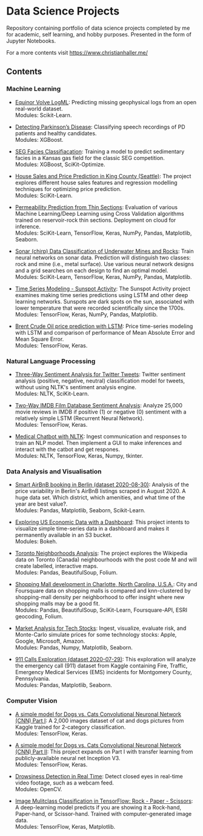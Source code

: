 # Data Science Projects

Repository containing portfolio of data science projects completed by me for academic, self learning, and hobby purposes. Presented in the form of Jupyter Notebooks.

For a more contents visit https://www.christianhaller.me/


## Contents

### Machine Learning

- [Equinor Volve LogML](https://github.com/ChristianHallerX/Analytics_Projectsup/tree/main/Equinor_Volve_LogML): Predicting missing geophysical logs from an open real-world dataset.<br/>Modules: Scikit-Learn.

- [Detecting Parkinson’s Disease](https://github.com/ChristianHallerX/Analytics_Projects/blob/main/Detecting_Parkinsons.ipynb): Classifying speech recordings of PD patients and healthy candidates.<br/>Modules: XGBoost.

- [SEG Facies Classifiacation](https://github.com/ChristianHallerX/Analytics_Projects/tree/main/SEG_Facies_Classification): Training a model to predict sedimentary facies in a Kansas gas field for the classic SEG competition.<br/>Modules: XGBoost, SciKit-Optimize.

- [House Sales and Price Prediction in King County (Seattle)](https://github.com/ChristianHallerX/Analytics_Projects/blob/main/House_Sales_and_Price_Prediction_King_County(Seattle).ipynb): The project explores different house sales features and regression modelling techniques for optimizing price prediction.<br/>Modules: SciKit-Learn.
	
- [Permeability Prediction from Thin Sections](https://github.com/ChristianHallerX/Analytics_Projects/blob/main/RockPermeabilityPrediction/Reservoir_Permeability_WatsonStudio.ipynb): Evaluation of various Machine Learning/Deep Learning using Cross Validation algorithms trained on reservoir-rock thin sections. Deployment on cloud for inference.<br/>Modules: SciKit-Learn, TensorFlow, Keras, NumPy, Pandas, Matplotlib, Seaborn.
	
- [Sonar (chirp) Data Classification of Underwater Mines and Rocks](https://github.com/ChristianHallerX/Analytics_Projects/blob/main/Sonar_classification_NN_GridSearch.ipynb): Train neural networks on sonar data. Prediction will distinguish two classes: rock and mine (i.e., metal surface). Use various neural network designs and a grid searches on each design to find an optimal model.<br/>Modules: SciKit-Learn, TensorFlow, Keras, NumPy, Pandas, Matplotlib.
	
- [Time Series Modeling - Sunspot Activity](https://github.com/ChristianHallerX/Analytics_Projects/blob/main/Sun_Spot_Activity_TimeSeries.ipynb): The Sunspot Activity project examines making time series predictions using LSTM and other deep learning networks. Sunspots are dark spots on the sun, associated with lower temperature that were recorded scientifically since the 1700s.<br/>Modules: TensorFlow, Keras, NumPy, Pandas, Matplotlib.
	
- [Brent Crude Oil price prediction with LSTM](https://github.com/ChristianHallerX/Analytics_Projects/blob/main/Brent_crude_prediction.ipynb): Price time-series modeling with LSTM and comparison of performance of Mean Absolute Error and Mean Square Error.<br/>Modules: TensorFlow, Keras.	



### Natural Language Processing

- [Three-Way Sentiment Analysis for Twitter Tweets](https://github.com/ChristianHallerX/Analytics_Projects/blob/main/Three-Way%20Sentiment%20Analysis%20for%20Tweets.ipynb): Twitter sentiment analysis (positive, negative, neutral) classification model for tweets, without using NLTK's sentiment analysis engine.<br/>Modules: NLTK, SciKit-Learn.
	
- [Two-Way IMDB Film Database Sentiment Analysis](https://github.com/ChristianHallerX/Analytics_Projects/blob/main/Three-Way%20Sentiment%20Analysis%20for%20Tweets.ipynb): Analyze 25,000 movie reviews in IMDB if positive (1) or negative (0) sentiment with a relatively simple LSTM (Recurrent Neural Network).<br/>Modules: TensorFlow, Keras.
	
- [Medical Chatbot with NLTK](https://github.com/ChristianHallerX/Analytics_Projects/blob/main/Medical_Chatbot_with_NLTK_main.ipynb): Ingest communication and responses to train an NLP model. Then implement a GUI to make inferences and interact with the catbot and get respones.<br/>Modules: NLTK, TensorFlow, Keras, Numpy, tkinter.
	


### Data Analysis and Visualisation

- [Smart AirBnB booking in Berlin (dataset 2020-08-30)](https://github.com/ChristianHallerX/Analytics_Projects/blob/main/AirBNB_Berlin.ipynb): Analysis of the price variability in Berlin's AirBnB listings scraped in August 2020. A huge data set. Which district, which amenities, and what time of the year are best value?.<br/>Modules: Pandas, Matplotlib, Seaborn, Scikit-Learn.

- [Exploring US Economic Data with a Dashboard](https://github.com/ChristianHallerX/Analytics_Projects/blob/main/Exploring_US_Economic_Data_with_Dashboard.ipynb): This project intents to visualize simple time-series data in a dashboard and makes it permanently available in an S3 bucket.<br/>Modules: Bokeh.
	
- [Toronto Neighborhoods Analysis](https://github.com/ChristianHallerX/Analytics_Projects/blob/main/Toronto_Neighborhoods_Analysis.ipynb): The project explores the Wikipedia data on Toronto (Canada) neighbourhoods with the post code M and will create labelled, interactive maps.<br/>Modules: Pandas, BeautifulSoup, Folium.
	
- [Shopping Mall development in Charlotte, North Carolina, U.S.A.](https://github.com/ChristianHallerX/Analytics_Projects/blob/main/ShoppingMallDevelopment/Charlotte_new_mall.ipynb): City and Foursquare data on shopping malls is compared and knn-clustered by shopping-mall density per neighborhood to offer insight where new shopping malls may be a good fit.<br/>Modules: Pandas, BeautifulSoup, SciKit-Learn, Foursquare-API, ESRI geocoding, Folium.
	
- [Market Analysis for Tech Stocks](https://github.com/ChristianHallerX/Analytics_Projects/blob/main/Stock_Market_Analysis.ipynb): Ingest, visualize, evaluate risk, and Monte-Carlo simulate prices for some technology stocks: Apple, Google, Microsoft, Amazon.<br/>Modules: Pandas, Numpy, Matplotlib, Seaborn.
	
- [911 Calls Exploration (dataset 2020-07-29)](https://github.com/ChristianHallerX/Analytics_Projects/blob/main/911_Calls.ipynb): This exploration will analyze the emergency call (911) dataset from Kaggle containing Fire, Traffic, Emergency Medical Services (EMS) incidents for Montgomery County, Pennsylvania.<br/>Modules: Pandas, Matplotlib, Seaborn.
	
	
	
### Computer Vision

- [A simple model for Dogs vs. Cats Convolutional Neuronal Network (CNN) Part I](https://github.com/ChristianHallerX/Analytics_Projects/blob/main/TF_CatsVsDogsI.ipynb): A 2,000 images dataset of cat and dogs pictures from Kaggle trained for 2-category classification.<br/>Modules: TensorFlow, Keras.
	
- [A simple model for Dogs vs. Cats Convolutional Neuronal Network (CNN) Part II](https://github.com/ChristianHallerX/Analytics_Projects/blob/main/TF_CatsVsDogsII.ipynb): This project expands on Part I with transfer learning from publicly-available neural net Inception V3.<br/>Modules: TensorFlow, Keras.
	
- [Drowsiness Detection in Real Time](https://github.com/ChristianHallerX/Analytics_Projects/blob/main/Drowsiness_detection_main.ipynb): Detect closed eyes in real-time video footage, such as a webcam feed.<br/>Modules: OpenCV.
	
- [Image Mulitclass Classification in TensorFlow: Rock - Paper - Scissors](https://github.com/ChristianHallerX/Analytics_Projects/blob/main/TensorFlow_rock_paper_scissors.ipynb): A deep-learning model predicts if you are showing it a Rock-hand, Paper-hand, or Scissor-hand. Trained with computer-generated image data.<br/>Modules: TensorFlow, Keras, Matplotlib.

